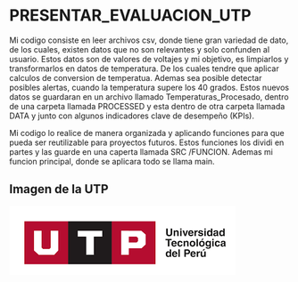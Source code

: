 # PRESENTAR_EVALUACION_UTP

Mi codigo consiste en leer archivos csv, donde tiene gran variedad de dato, de los cuales, existen datos que no son relevantes y solo confunden al usuario.  Estos datos son de valores de voltajes y mi objetivo, es limpiarlos y transformarlos en datos de temperatura. De los cuales tendre que aplicar calculos de conversion de temperatua. Ademas sea posible detectar posibles alertas, cuando la temperatura supere los 40 grados. Estos nuevos datos se guardaran en un archivo llamado Temperaturas_Procesado, dentro de una carpeta llamada PROCESSED y esta dentro de otra carpeta llamada DATA y  junto con algunos indicadores clave de desempeño (KPIs).

Mi codigo lo realice de manera organizada y aplicando funciones para que pueda ser reutilizable para proyectos futuros. Estos funciones los dividi en partes y las guarde en una caperta llamada SRC /FUNCION. Ademas mi funcion principal, donde se aplicara todo se llama main. 


## Imagen de la UTP

![Logo UTP](img/utp.png)
